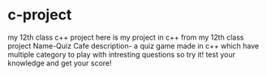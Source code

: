 # c-project
my 12th class c++ project
here is my project in c++ from my 12th class 
project Name-Quiz Cafe
description- a quiz game made in c++ which have multiple category to play with intresting questions 
so try it! test your knowledge and get your score!
